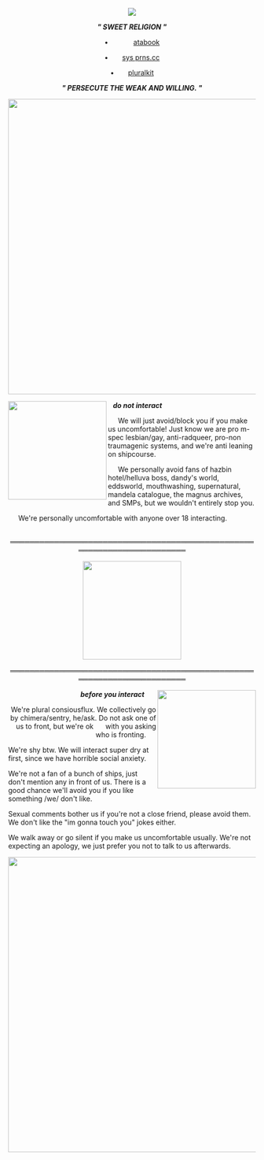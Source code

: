 
<p align="center"> <img src= "https://i.postimg.cc/L5J4HjBS/saintcruor.png" > </p>

<p align="center"> <b> <em> " SWEET RELIGION " </em> </b> </p>

<p align="center"> •⠀⠀⠀⠀⠀<a href="https://aerosmith.atabook.org" title="Atabook">atabook</a> </p>
<p align="center"> •  ⠀ ⠀<a href="https://pronouns.cc/@finalman" title="Pronouns.cc">sys prns.cc</a> </p>
<p align="center"> •  ⠀ ⠀<a href="https://pluralkit.xyz/f/yxeebg" title="Pluralkit">pluralkit</a> </p>

<p align="center"> <b> <em> " PERSECUTE THE WEAK AND WILLING. " </em> </b> </p>


<p align="center"> <img src= "https://i.postimg.cc/857pBhFY/div.png" width="600" > 


<img align="left" src= "https://i.postimg.cc/k4LnjBKg/1.gif" width="200" height="200" > <b> <em> ⠀do not interact </em> </b>
  

⠀⠀We will just avoid/block you if you make us uncomfortable! Just know we are pro m-spec lesbian/gay, anti-radqueer, pro-non traumagenic systems, and we're anti leaning on shipcourse.


⠀⠀We personally avoid fans of hazbin hotel/helluva boss, dandy's world, eddsworld, mouthwashing, supernatural, mandela catalogue, the magnus archives, and SMPs, but we wouldn't entirely stop you.

⠀⠀We're personally uncomfortable with anyone over 18 interacting. 
⠀⠀
⠀⠀
⠀⠀

<p align="center">  ════════════════════════════════════════════════════════════════════════ </p>

<p align="center">  <img src= "https://i.postimg.cc/HkTTPGcX/sweet-religion.png" width="200" height="200" > </p>

<p align="center">  ════════════════════════════════════════════════════════════════════════ </p>

<img align="right" src= "https://i.postimg.cc/2yvCgr7F/2.gif" width="200" height="200" >
<p align="right"> <b> <em> before you interact ⠀⠀</em> </b> </p> 

<p align="right"> 
We're plural consiousflux. We collectively go by chimera/sentry, he/ask. Do not ask one of us to front, but we're ok ⠀⠀with you asking who is fronting.⠀⠀

We're shy btw. We will interact super dry at first, since we have horrible social anxiety.

We're not a fan of a bunch of ships, just don't mention any in front of us. There is a good chance we'll avoid you if you like something /we/ don't like.

Sexual comments bother us if you're not a close friend, please avoid them. We don't like the "im gonna touch you" jokes either.

We walk away or go silent if you make us uncomfortable usually. We're not expecting an apology, we just prefer you not to talk to us afterwards.</p> 


<p align="center"> <img src= "https://i.postimg.cc/857pBhFY/div.png" width="600" > 

